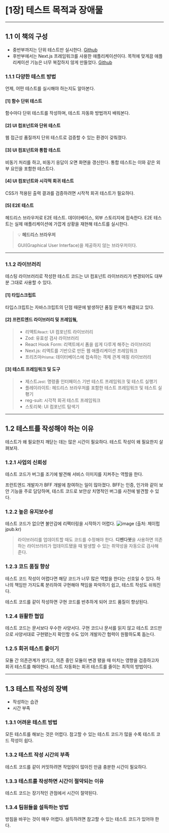 # [1장] 테스트 목적과 장애물

---

## 1.1 이 책의 구성
- 중반부까지는 단위 테스트만 실시한다. 
  [Github](https://github.com/frontend-testing-book-kr/unittest)
- 후반부에서는 Next.js 프레임워크를 사용한 애플리케이션이다. 목적에 맞게끔 애플리케이션 기능은 너무 복잡하지 않게 만들었다.
  [Github](https://github.com/frontend-testing-book-kr/nextjs)

### 1.1.1 다양한 테스트 방법
언제, 어떤 테스트를 실시해야 하는지도 알아본다.

#### [1] 함수 단위 테스트
함수마다 단위 테스트를 작성하며, 테스트 자동화 방법까지 배워본다.

#### [2] UI 컴포넌트와 단위 테스트
웹 접근성 품질까지 단위 테스트로 검증할 수 있는 환경이 갖춰졌다.

#### [3] UI 컴포넌트와 통합 테스트
비동기 처리를 하고, 비동기 응답이 오면 화면을 갱신한다. 통합 테스트는 이와 같은 외부 요인을 포함한 테스트다.

#### [4] UI 컴포넌트와 시각적 회귀 테스트
CSS가 적용된 출력 결과를 검증하려면 시작적 회귀 테스트가 필요하다.

#### [5] E2E 테스트
헤드리스 브라우저로 E2E 테스트. 데이터베이스, 외부 스토리지에 접속한다. E2E 테스트는 실제 애플리케이션에 가깝게 상황을 재현해 테스트를 실시한다.

> 💡 **헤드리스 브라우저**
> 
> GUI(Graphical User Interface)을 제공하지 않는 브라우저이다.

---

### 1.1.2 라이브러리
테스팅 라이브러리로 작성한 테스트 코드는 UI 컴포넌트 라이브러리가 변경되어도 대부분 그대로 사용할 수 있다.

#### [1] 타입스크립트
타입스크립트는 자바스크립트의 단점 때문에 발생하던 품질 문제가 해결되고 있다.

#### [2] 프런트엔드 라이브러리 및 프레임웤,

> - 리액트<small>React</small>: UI 컴포넌트 라이브러리
> - Zod: 유효성 검사 라이브러리
> - React Hook Form: 리액트에서 폼을 쉽게 다루게 해주는 라이브러리
> - Next.js: 리액트를 기반으로 만든 웹 애플리케이션 프레임워크
> - 프리즈마<small>Prisma</small>: 데이터베이스에 접속하는 객체 관계 매핑 라이브러리

#### [3] 테스트 프레임워크 및 도구

> - 제스트<small>Jest</small>: 명령줄 인터페이스 기반 테스트 프레임워크 및 테스트 실행기
> - 플레이라이트: 헤드리스 브라우저를 포함한 테스트 프레임워크 및 테스트 실횅기
> - reg-suit: 시각적 회귀 테스트 프레임워크
> - 스토리북: UI 컴포넌트 탐색기

---

## 1.2 테스트를 작성해야 하는 이유
테스트가 왜 필요한지 깨닫는 데는 많은 시간이 필요하다. 테스트 작성이 왜 필요한지 살펴보자.

### 1.2.1 사업의 신뢰성
테스트 코드가 버그를 조기에 발견해 서비스 이미지를 지켜주는 역할을 한다.

프런트엔드 개발자가 BFF 개발에 참여하는 일이 많아졌다. BFF는 인증, 인가와 같이 보안 기능을 주로 담당하며, 테스트 코드로 보안상 치명적인 버그를 사전에 발견할 수 있다.

### 1.2.2 높은 유지보수성
테스트 코드가 없으면 불안감에 리팩터링을 시작하기 어렵다.
![image](https://github.com/user-attachments/assets/b8aa7652-3e53-4941-8297-5c7cf7184e17)
(출처: 제이펍 jpub.kr)

> 라이브러리를 업데이트할 때도 코드를 수정해야 한다. **디펜다봇**을 사용하면 의존하는 라이브러리가 업데이트됐을 때 발생할 수 있는 취약성을 자동으로 검사해 준다.
 
### 1.2.3 코드 품질 향상
테스트 코드 작성이 어렵다면 해당 코드가 너무 많은 역할을 한다는 신호일 수 있다. 하나의 책임만 가지도록 분리하여 구현해야 책임을 파악하기 쉽고, 테스트 작성도 쉬워진다.

테스트 코드를 같이 작성하면 구현 코드를 반추하게 되어 코드 품질이 향상된다.

### 1.2.4 원활한 협업
테스트 코드는 문서보다 우수한 사양서다. 구현 코드나 문서를 읽지 않고 테스트 코드만으로 사양서대로 구현됐는지 확인할 수도 있어 개발자간 협력이 원활하도록 돕는다.

### 1.2.5 회귀 테스트 줄이기
모듈 간 의존관계가 생기고, 의존 중인 모듈이 변경 됐을 때 미치는 영향을 검증하고자 회귀 테스트를 해야한다. 테스트 자동화는 회귀 테스트를 줄이는 최적의 방법이다.

---

## 1.3 테스트 작성의 장벽

- 작성하는 습관
- 시간 부족

### 1.3.1 어려운 테스트 방법
모든 테스트를 해보는 것은 어렵다. 참고할 수 있는 테스트 코드가 많을 수록 테스트 코드 작성이 쉽다.

### 1.3.2 테스트 작성 시간의 부족
테스트 코드를 같이 커밋하려면 작업량이 많아진 만큼 충분한 시간이 필요하다.

### 1.3.3 테스트를 작성하면 시간이 절약되는 이유
테스트 코드는 장기적인 관점에서 시간이 절약된다.

### 1.3.4 팀원들을 설득하는 방법
방침을 바꾸는 것이 매우 어렵다. 설득하려면 참고할 수 있는 테스트 코드가 있어야 한다.

